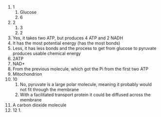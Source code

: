 1. 1
	1. Glucose
	2. 6
2. 2
	1. 3
	2. 2
3. Yes, it takes two ATP, but produces 4 ATP and 2 NADH
4. It has the most potential energy (has the most bonds)
5. Less, it has less bonds and the process to get from glucose to pyruvate produces usable chemical energy
6. 2ATP
7. NAD+
8. From the previous molecule, which got the Pi from the first two ATP
9. Mitochondrion
10. 10
	1. No, pyruvate is a large polar molecule, meaning it probably would not fit through the membrane
	2. With a facilitated transport protein it could be diffused across the membrane
11. A carbon dioxide molecule
12. 12
	1. 